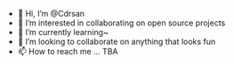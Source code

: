 - 👋 Hi, I’m @Cdrsan
- 👀 I’m interested in collaborating on open source projects
- 🌱 I’m currently learning~
- 💞️ I’m looking to collaborate on anything that looks fun
- 📫 How to reach me ... TBA

<!---
Cdrsan/Cdrsan is a ✨ special ✨ repository because its `README.md` (this file) appears on your GitHub profile.
You can click the Preview link to take a look at your changes.
--->

